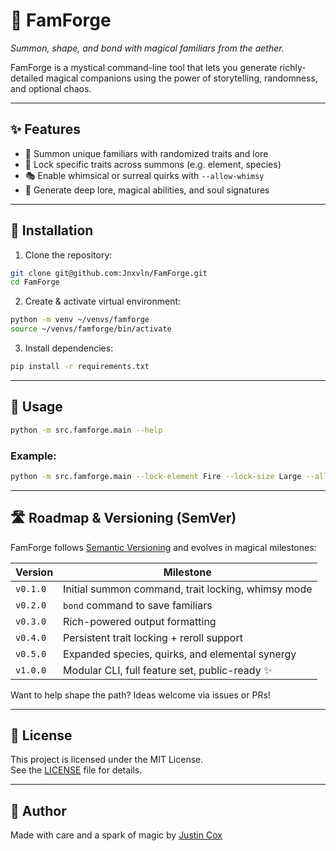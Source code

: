 # 🐉 FamForge
*Summon, shape, and bond with magical familiars from the aether.*

FamForge is a mystical command-line tool that lets you generate richly-detailed magical companions using the power of storytelling, randomness, and optional chaos.

---

## ✨ Features

- 🔮 Summon unique familiars with randomized traits and lore
- 🔐 Lock specific traits across summons (e.g. element, species)
- 🎭 Enable whimsical or surreal quirks with `--allow-whimsy`
- 📜 Generate deep lore, magical abilities, and soul signatures

---

## 🚀 Installation

1. Clone the repository:
```bash
git clone git@github.com:Jnxvln/FamForge.git
cd FamForge
```

2. Create & activate virtual environment:
```bash
python -m venv ~/venvs/famforge
source ~/venvs/famforge/bin/activate
```

3. Install dependencies:
```bash
pip install -r requirements.txt
```

---

## 🧪 Usage

```bash
python -m src.famforge.main --help
```

### Example:
```bash
python -m src.famforge.main --lock-element Fire --lock-size Large --allow-whimsy
```

---

## 🛣️ Roadmap & Versioning (SemVer)

FamForge follows [Semantic Versioning](https://semver.org/) and evolves in magical milestones:

| Version | Milestone |
|---------|-----------|
| `v0.1.0` | Initial summon command, trait locking, whimsy mode |
| `v0.2.0` | `bond` command to save familiars |
| `v0.3.0` | Rich-powered output formatting |
| `v0.4.0` | Persistent trait locking + reroll support |
| `v0.5.0` | Expanded species, quirks, and elemental synergy |
| `v1.0.0` | Modular CLI, full feature set, public-ready ✨ |

Want to help shape the path? Ideas welcome via issues or PRs!

---

## 📝 License

This project is licensed under the MIT License.  
See the [LICENSE](LICENSE) file for details.

---

## 💖 Author

Made with care and a spark of magic by [Justin Cox](https://github.com/Jnxvln)
